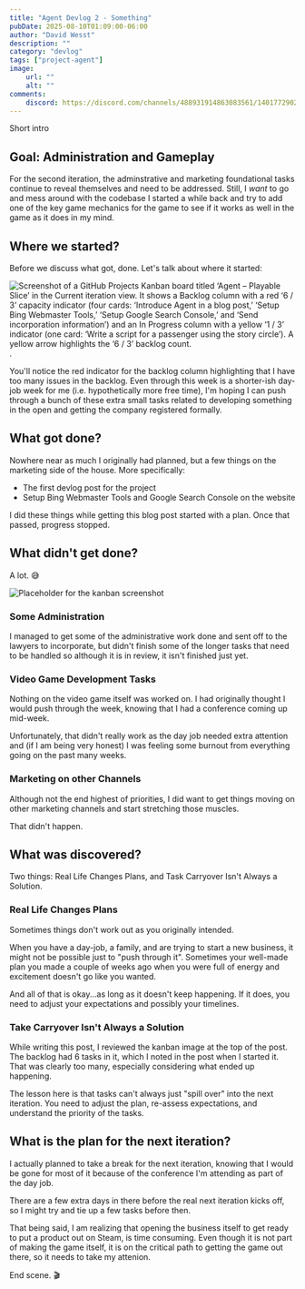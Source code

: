 ```yaml
---
title: "Agent Devlog 2 - Something"
pubDate: 2025-08-10T01:09:00-06:00
author: "David Wesst"
description: ""
category: "devlog"
tags: ["project-agent"]
image: 
    url: ""
    alt: ""
comments:
    discord: https://discord.com/channels/488931914863083561/1401772902931763261
---
```


Short intro

## Goal: Administration and Gameplay

For the second iteration, the adminstrative and marketing foundational tasks continue to reveal themselves and need to be addressed. Still, I _want_ to go and mess around with the codebase I started a while back and try to add one of the key game mechanics for the game to see if it works as well in the game as it does in my mind.

## Where we started?

Before we discuss what got, done. Let's talk about where it started:

![Screenshot of a GitHub Projects Kanban board titled ‘Agent – Playable Slice’ in the Current iteration view. It shows a Backlog column with a red ‘6 / 3’ capacity indicator (four cards: ‘Introduce Agent in a blog post,’ ‘Setup Bing Webmaster Tools,’ ‘Setup Google Search Console,’ and ‘Send incorporation information’) and an In Progress column with a yellow ‘1 / 3’ indicator (one card: ‘Write a script for a passenger using the story circle’). A yellow arrow highlights the ‘6 / 3’ backlog count.](iteration_2_where-it-started.png).

You'll notice the red indicator for the backlog column highlighting that I have too many issues in the backlog. Even through this week is a shorter-ish day-job week for me (i.e. hypothetically more free time), I'm hoping I can push through a bunch of these extra small tasks related to developing something in the open and getting the company registered formally.

## What got done?

Nowhere near as much I originally had planned, but a few things on the marketing side of the house. More specifically:
- The first devlog post for the project
- Setup Bing Webmaster Tools and Google Search Console on the website

I did these things while getting this blog post started with a plan. Once that passed, progress stopped.

## What didn't get done?

A lot. 😅

![Placeholder for the kanban screenshot](https://placeholder.co/600x300)

### Some Administration 

I managed to get some of the administrative work done and sent off to the lawyers to incorporate, but didn't finish some of the longer tasks that need to be handled so although it is in review, it isn't finished just yet.

### Video Game Development Tasks

Nothing on the video game itself was worked on. I had originally thought I would push through the week, knowing that I had a conference coming up mid-week. 

Unfortunately, that didn't really work as the day job needed extra attention and (if I am being very honest) I was feeling some burnout from everything going on the past many weeks.

### Marketing on other Channels

Although not the end highest of priorities, I did want to get things moving on other marketing channels and start stretching those muscles. 

That didn't happen.

## What was discovered?

Two things: Real Life Changes Plans, and Task Carryover Isn't Always a Solution.

### Real Life Changes Plans

Sometimes things don't work out as you originally intended.

When you have a day-job, a family, and are trying to start a new business, it might not be possible just to "push through it". Sometimes your well-made plan you made a couple of weeks ago when you were full of energy and excitement doesn't go like you wanted.

And all of that is okay...as long as it doesn't keep happening. If it does, you need to adjust your expectations and possibly your timelines.

### Take Carryover Isn't Always a Solution

While writing this post, I reviewed the kanban image at the top of the post. The backlog had 6 tasks in it, which I noted in the post when I started it. That was clearly too many, especially considering what ended up happening.

The lesson here is that tasks can't always just "spill over" into the next iteration. You need to adjust the plan, re-assess expectations, and understand the priority of the tasks.

## What is the plan for the next iteration?

I actually planned to take a break for the next iteration, knowing that I would be gone for most of it because of the conference I'm attending as part of the day job.

There are a few extra days in there before the real next iteration kicks off, so I might try and tie up a few tasks before then. 

That being said, I am realizing that opening the business itself to get ready to put a product out on Steam, is time consuming. Even though it is not part of making the game itself, it is on the critical path to getting the game out there, so it needs to take my attenion.

End scene. 🎬
